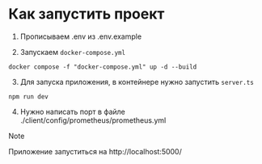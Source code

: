 # Как запустить проект 
1. Прописываем .env из .env.example

1. Запускаем `docker-compose.yml`

```
docker compose -f "docker-compose.yml" up -d --build
```

3. Для запуска приложения, в контейнере нужно запустить `server.ts`

```
npm run dev
```

4. Нужно написать порт в файле ./client/config/prometheus/prometheus.yml

> [!NOTE]
> Приложение запуститься на http://localhost:5000/
